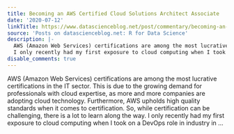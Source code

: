 ```yaml
---
title: Becoming an AWS Certified Cloud Solutions Architect Associate
date: '2020-07-12'
linkTitle: https://www.datascienceblog.net/post/commentary/becoming-an-aws-certified-cloud-solutions-architect-associate/
source: 'Posts on datascienceblog.net: R for Data Science'
description: |-
  AWS (Amazon Web Services) certifications are among the most lucrative certifications in the IT sector. This is due to the growing demand for professionals with cloud expertise, as more and more companies are adopting cloud technology. Furthermore, AWS upholds high quality standards when it comes to certification. So, while certification can be challenging, there is a lot to learn along the way.
  I only recently had my first exposure to cloud computing when I took on a DevOps role in industry in ...
disable_comments: true
---
```

AWS (Amazon Web Services) certifications are among the most lucrative certifications in the IT sector. This is due to the growing demand for professionals with cloud expertise, as more and more companies are adopting cloud technology. Furthermore, AWS upholds high quality standards when it comes to certification. So, while certification can be challenging, there is a lot to learn along the way.
I only recently had my first exposure to cloud computing when I took on a DevOps role in industry in ...